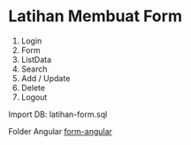 # Latihan Membuat Form
1. Login
2. Form
3. ListData
4. Search
5. Add / Update
6. Delete
7. Logout

Import DB: latihan-form.sql

Folder Angular [form-angular](https://github.com/mafr017/latihan-form/tree/master/form-angular)
